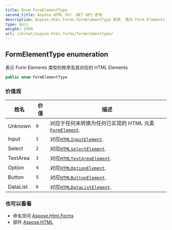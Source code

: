 ```yaml
---
title: Enum FormElementType
second_title: Aspose.HTML for .NET API 参考
description: Aspose.Html.Forms.FormElementType 枚举. 表示 Form Elements 类型的枚举及其对应的 HTML Elements
type: docs
weight: 2950
url: /zh/net/aspose.html.forms/formelementtype/
---
```

## FormElementType enumeration

表示 Form Elements 类型的枚举及其对应的 HTML Elements

```csharp
public enum FormElementType
```

### 价值观

| 姓名 | 价值 | 描述 |
| --- | --- | --- |
| Unknown | `0` | 对应于任何未转换为任何已实现的 HTML 元素[`FormElement`](../formelement/). |
| Input | `1` | 对应[`HTMLInputElement`](../../aspose.html/htmlinputelement/). |
| Select | `2` | 对应[`HTMLSelectElement`](../../aspose.html/htmlselectelement/). |
| TextArea | `3` | 对应[`HTMLTextAreaElement`](../../aspose.html/htmltextareaelement/). |
| Option | `4` | 对应[`HTMLOptionElement`](../../aspose.html/htmloptionelement/). |
| Button | `5` | 对应[`HTMLButtonElement`](../../aspose.html/htmlbuttonelement/). |
| DataList | `6` | 对应[`HTMLDataListElement`](../../aspose.html/htmldatalistelement/). |

### 也可以看看

* 命名空间 [Aspose.Html.Forms](../../aspose.html.forms/)
* 部件 [Aspose.HTML](../../)


